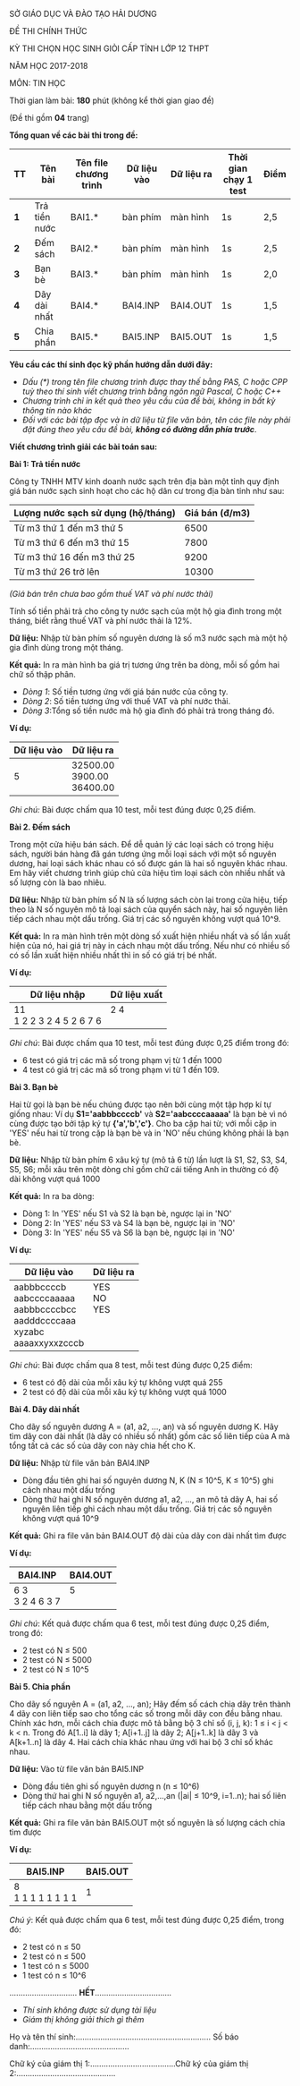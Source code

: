 SỞ GIÁO DỤC VÀ ĐÀO TẠO HẢI DƯƠNG

ĐỀ THI CHÍNH THỨC

 KỲ THI CHỌN HỌC SINH GIỎI CẤP TỈNH LỚP 12 THPT
 
 NĂM HỌC 2017-2018 
 
 MÔN: TIN HỌC
 
 Thời gian làm bài: **180** phút (không kể thời gian giao đề)
 
 (Đề thi gồm **04** trang)


**Tổng quan về các bài thi trong đề:**

| **TT** | **Tên bài** | **Tên file chương trình** | **Dữ liệu vào** | **Dữ liệu ra** | **Thời gian chạy 1 test** | **Điểm** |
| --- | --- | --- | --- | --- | --- | --- |
| **1** | Trả tiền nước | BAI1.\* | bàn phím | màn hình | 1s | 2,5 |
| **2** | Đếm sách | BAI2.\* | bàn phím | màn hình | 1s | 2,5 |
| **3** | Bạn bè | BAI3.\* | bàn phím | màn hình | 1s | 2,0 |
| **4** | Dãy dài nhất | BAI4.\* | BAI4.INP | BAI4.OUT | 1s | 1,5 |
| **5** | Chia phần | BAI5.\* | BAI5.INP | BAI5.OUT | 1s | 1,5 |

**Yêu cầu các thí sinh đọc kỹ phần hướng dẫn dưới đây:**

- _Dấu (\*) trong tên file chương trình được thay thế bằng PAS, C hoặc CPP tuỳ theo thí sinh viết chương trình bằng ngôn ngữ Pascal, C hoặc C++_
- _Chương trình chỉ in kết quả theo yêu cầu của đề bài, không in bất kỳ thông tin nào khác_
- _Đối với các bài tập đọc và in dữ liệu từ file văn bản, tên các file này phải đặt đúng theo yêu cầu đề bài,_ ***không có đường dẫn phía trước***.


**Viết chương trình giải các bài toán sau:**

**Bài 1: Trả tiền nước**

Công ty TNHH MTV kinh doanh nước sạch trên địa bàn một tỉnh quy định giá bán nước sạch sinh hoạt cho các hộ dân cư trong địa bàn tỉnh như sau:

| **Lượng nước sạch sử dụng (hộ/tháng)** | **Giá bán (đ/m3)** |
| --- | --- |
| Từ m3 thứ 1 đến m3 thứ 5 | 6500 |
| Từ m3 thứ 6 đến m3 thứ 15 | 7800 |
| Từ m3 thứ 16 đến m3 thứ 25 | 9200 |
| Từ m3 thứ 26 trở lên | 10300 |

_(Giá bán trên chưa bao gồm thuế VAT và phí nước thải)_

Tính số tiền phải trả cho công ty nước sạch của một hộ gia đình trong một tháng, biết rằng thuế VAT và phí nước thải là 12%.

**Dữ liệu:** Nhập từ bàn phím số nguyên dương là số m3 nước sạch mà một hộ gia đình dùng trong một tháng.

**Kết quả:** In ra màn hình ba giá trị tương ứng trên ba dòng, mỗi số gồm hai chữ số thập phân.

- _Dòng 1_: Số tiền tương ứng với giá bán nước của công ty.
- _Dòng 2_: Số tiền tương ứng với thuế VAT và phí nước thải.
- _Dòng 3_:Tổng số tiền nước mà hộ gia đình đó phải trả trong tháng đó.

**Ví dụ:**

| **Dữ liệu vào** | **Dữ liệu ra** |
| --- | --- |
| 5 | 32500.00<br/>3900.00<br/>36400.00 |

_Ghi chú:_ Bài được chấm qua 10 test, mỗi test đúng được 0,25 điểm.

**Bài 2. Đếm sách**

Trong một cửa hiệu bán sách. Để dễ quản lý các loại sách có trong hiệu sách, người bán hàng đã gán tương ứng mỗi loại sách với một số nguyên dương, hai loại sách khác nhau có số được gán là hai số nguyên khác nhau. Em hãy viết chương trình giúp chủ cửa hiệu tìm loại sách còn nhiều nhất và số lượng còn là bao nhiêu.

**Dữ liệu:** Nhập từ bàn phím số N là số lượng sách còn lại trong cửa hiệu, tiếp theo là N số nguyên mô tả loại sách của quyển sách này, hai số nguyên liên tiếp cách nhau một dấu trống. Giá trị các số nguyên không vượt quá 10^9.

**Kết quả:** In ra màn hình trên một dòng số xuất hiện nhiều nhất và số lần xuất hiện của nó, hai giá trị này in cách nhau một dấu trống. Nếu như có nhiều số có số lần xuất hiện nhiều nhất thì in số có giá trị bé nhất.

**Ví dụ:**

| **Dữ liệu nhập** | **Dữ liệu xuất** |
| --- | --- |
| 11<br/>1 2 2 3 2 4 5 2 6 7 6 | 2 4 <br/> |

_Ghi chú_: Bài được chấm qua 10 test, mỗi test đúng được 0,25 điểm trong đó:

- 6 test có giá trị các mã số trong phạm vị từ 1 đến 1000
- 4 test có giá trị các mã số trong phạm vi từ 1 đến 109.

**Bài 3. Bạn bè**

Hai từ gọi là bạn bè nếu chúng được tạo nên bởi cùng một tập hợp kí tự giống nhau: Ví dụ **S1=&#39;aabbbccccb&#39;** và **S2=&#39;aabccccaaaaa&#39;** là bạn bè vì nó cùng được tạo bởi tập ký tự **{&#39;a&#39;,&#39;b&#39;,&#39;c&#39;}**. Cho ba cặp hai từ; với mỗi cặp in &#39;YES&#39; nếu hai từ trong cặp là bạn bè và in &#39;NO&#39; nếu chúng không phải là bạn bè.

**Dữ liệu:** Nhập từ bàn phím 6 xâu ký tự (mô tả 6 từ) lần lượt là S1, S2, S3, S4, S5, S6; mỗi xâu trên một dòng chỉ gồm chữ cái tiếng Anh in thường có độ dài không vượt quá 1000

**Kết quả:** In ra ba dòng:

- Dòng 1: In &#39;YES&#39; nếu S1 và S2 là bạn bè, ngược lại in &#39;NO&#39;
- Dòng 2: In &#39;YES&#39; nếu S3 và S4 là bạn bè, ngược lại in &#39;NO&#39;
- Dòng 3: In &#39;YES&#39; nếu S5 và S6 là bạn bè, ngược lại in &#39;NO&#39;

**Ví dụ:**

| **Dữ liệu vào** | **Dữ liệu ra** |
| --- | --- |
| aabbbccccb<br/>aabccccaaaaa<br/>aabbbccccbcc<br/>aadddccccaaa<br/>xyzabc<br/>aaaaxxyxxzcccb | YES<br/>NO<br/>YES <br/> <br/> <br/> |

_Ghi chú_: Bài được chấm qua 8 test, mỗi test đúng được 0,25 điểm:

- 6 test có độ dài của mỗi xâu ký tự không vượt quá 255
- 2 test có độ dài của mỗi xâu ký tự không vượt quá 1000

**Bài 4. Dãy dài nhất**

Cho dãy số nguyên dương A = (a1, a2, ..., an) và số nguyên dương K. Hãy tìm dãy con dài nhất (là dãy có nhiều số nhất) gồm các số liên tiếp của A mà tổng tất cả các số của dãy con này chia hết cho K.

**Dữ liệu:** Nhập từ file văn bản BAI4.INP

- Dòng đầu tiên ghi hai số nguyên dương N, K (N ≤ 10^5, K ≤ 10^5) ghi cách nhau một dấu trống
- Dòng thứ hai ghi N số nguyên dương a1, a2, ..., an mô tả dãy A, hai số nguyên liên tiếp ghi cách nhau một dấu trống. Giá trị các số nguyên không vượt quá 10^9

**Kết quả:** Ghi ra file văn bản BAI4.OUT độ dài của dãy con dài nhất tìm được

**Ví dụ:**

| **BAI4.INP** | **BAI4.OUT** |
| --- | --- |
| 6 3<br/>3 2 4 6 3 7 | 5 <br/> |

_Ghi chú_: Kết quả được chấm qua 6 test, mỗi test đúng được 0,25 điểm, trong đó:

- 2 test có N ≤ 500
- 2 test có N ≤ 5000
- 2 test có N ≤ 10^5

**Bài 5. Chia phần**

Cho dãy số nguyên A = (a1, a2, ..., an); Hãy đếm số cách chia dãy trên thành 4 dãy con liên tiếp sao cho tổng các số trong mỗi dãy con đều bằng nhau. Chính xác hơn, mỗi cách chia được mô tả bằng bộ 3 chỉ số (i, j, k): 1 ≤ i < j < k < n. Trong đó A[1..i] là dãy 1; A[i+1..j] là dãy 2; A[j+1..k] là dãy 3 và A[k+1..n] là dãy 4. Hai cách chia khác nhau ứng với hai bộ 3 chỉ số khác nhau.

**Dữ liệu:** Vào từ file văn bản BAI5.INP

- Dòng đầu tiên ghi số nguyên dương n (n ≤ 10^6)
- Dòng thứ hai ghi N số nguyên a1, a2,...,an (|ai| ≤ 10^9, i=1..n); hai số liên tiếp cách nhau bằng một dấu trống

**Kết quả:** Ghi ra file văn bản BAI5.OUT một số nguyên là số lượng cách chia tìm được

**Ví dụ:**

| BAI5.INP | BAI5.OUT |
| --- | --- |
| 8<br/>1 1 1 1 1 1 1 1 | 1 |

_Chú ý_: Kết quả được chấm qua 6 test, mỗi test đúng được 0,25 điểm, trong đó:

- 2 test có n ≤ 50
- 2 test có n ≤ 500
- 1 test có n ≤ 5000
- 1 test có n ≤ 10^6

.............................. **HẾT**..................................

- _Thí sinh không được sử dụng tài liệu_
- _Giám thị không giải thích gì thêm_

Họ và tên thí sinh:............................................................ Số báo danh:............................................

Chữ ký của giám thị 1:......................................Chữ ký của giám thị 2:............................................

